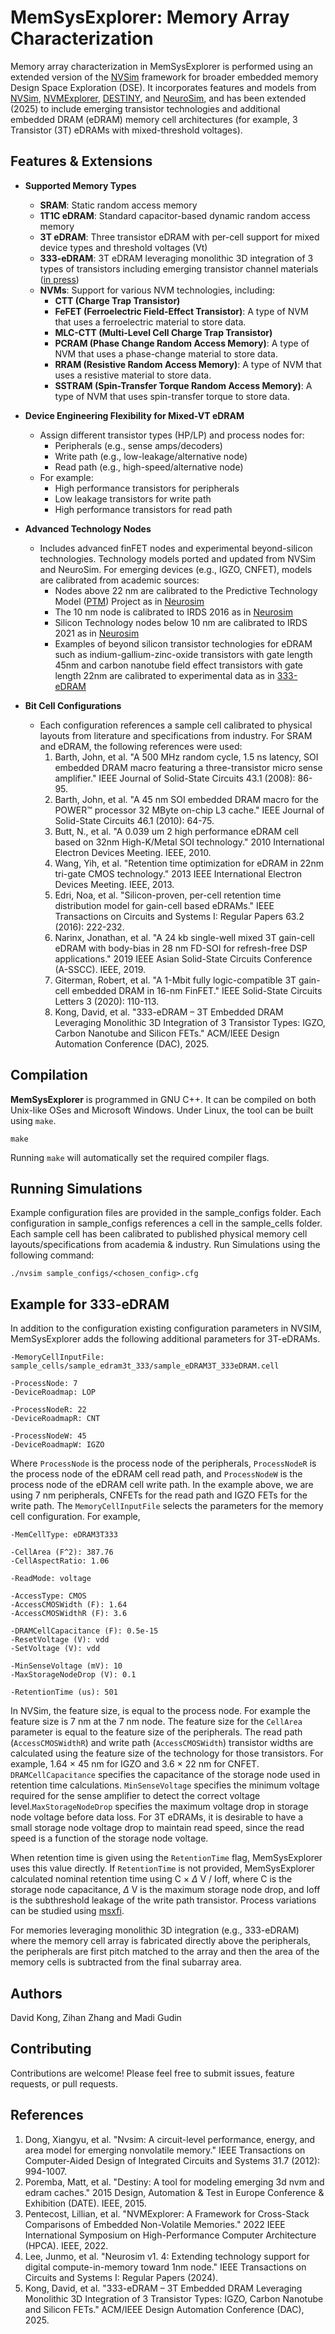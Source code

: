 # MemSysExplorer: Memory Array Characterization

Memory array characterization in MemSysExplorer is performed using an extended version of the [NVSim](https://github.com/SEAL-UCSB/NVSim) framework for broader embedded memory Design Space Exploration (DSE). It incorporates features and models from [NVSim](https://github.com/SEAL-UCSB/NVSim), [NVMExplorer](https://github.com/lpentecost/NVMExplorer), [DESTINY](https://code.ornl.gov/3d_cache_modeling_tool/destiny), and [NeuroSim](https://github.com/neurosim/DNN_NeuroSim_V1.4), and has been extended (2025) to include emerging transistor technologies and additional embedded DRAM (eDRAM) memory cell architectures (for example, 3 Transistor (3T) eDRAMs with mixed-threshold voltages).


## Features & Extensions

- **Supported Memory Types**
    - **SRAM**: Static random access memory
    - **1T1C eDRAM**: Standard capacitor-based dynamic random access memory
    - **3T eDRAM**: Three transistor eDRAM with per-cell support for mixed device types and threshold voltages (Vt)
    - **333-eDRAM**: 3T eDRAM leveraging monolithic 3D integration of 3 types of transistors including emerging transistor channel materials ([in press](https://62dac.conference-program.com/presentation/?id=RESEARCH2286&sess=sess124))
    - **NVMs**: Support for various NVM technologies, including:
        + **CTT (Charge Trap Transistor)**
        + **FeFET (Ferroelectric Field-Effect Transistor)**: A type of NVM that uses a ferroelectric material to store data.
        + **MLC-CTT (Multi-Level Cell Charge Trap Transistor)**
        + **PCRAM (Phase Change Random Access Memory)**: A type of NVM that uses a phase-change material to store data.
        + **RRAM (Resistive Random Access Memory)**: A type of NVM that uses a resistive material to store data.
        + **SSTRAM (Spin-Transfer Torque Random Access Memory)**: A type of NVM that uses spin-transfer torque to store data.

- **Device Engineering Flexibility for Mixed-VT eDRAM**
    - Assign different transistor types (HP/LP) and process nodes for:
        - Peripherals (e.g., sense amps/decoders)
        - Write path (e.g., low-leakage/alternative node)
        - Read path (e.g., high-speed/alternative node)
    - For example:
        - High performance transistors for peripherals
        - Low leakage transistors for write path
        - High performance transistors for read path
- **Advanced Technology Nodes**
    - Includes advanced finFET nodes and experimental beyond-silicon technologies. Technology models ported and updated from NVSim and NeuroSim. For emerging devices (e.g., IGZO, CNFET), models are calibrated from academic sources:
        - Nodes above 22 nm are calibrated to the Predictive Technology Model ([PTM](https://mec.umn.edu/ptm)) Project as in [Neurosim](https://github.com/neurosim/DNN_NeuroSim_V1.4)
        - The 10 nm node is calibrated to IRDS 2016 as in [Neurosim](https://github.com/neurosim/DNN_NeuroSim_V1.4)
        - Silicon Technology nodes below 10 nm are calibrated to IRDS 2021 as in [Neurosim](https://github.com/neurosim/DNN_NeuroSim_V1.4)
        - Examples of beyond silicon transistor technologies for eDRAM such as indium-gallium-zinc-oxide transistors with gate length 45nm and carbon nanotube field effect transistors with gate length 22nm are calibrated to experimental data as in [333-eDRAM](https://62dac.conference-program.com/presentation/?id=RESEARCH2286&sess=sess124)
- **Bit Cell Configurations**
    - Each configuration references a sample cell calibrated to physical layouts from literature and specifications from industry. For SRAM and eDRAM, the following references were used:
        1. Barth, John, et al. "A 500 MHz random cycle, 1.5 ns latency, SOI embedded DRAM macro featuring a three-transistor micro sense amplifier." IEEE Journal of Solid-State Circuits 43.1 (2008): 86-95.
        2. Barth, John, et al. "A 45 nm SOI embedded DRAM macro for the POWER™ processor 32 MByte on-chip L3 cache." IEEE Journal of Solid-State Circuits 46.1 (2010): 64-75.
        3. Butt, N., et al. "A 0.039 um 2 high performance eDRAM cell based on 32nm High-K/Metal SOI technology." 2010 International Electron Devices Meeting. IEEE, 2010.
        4. Wang, Yih, et al. "Retention time optimization for eDRAM in 22nm tri-gate CMOS technology." 2013 IEEE International Electron Devices Meeting. IEEE, 2013.
        5. Edri, Noa, et al. "Silicon-proven, per-cell retention time distribution model for gain-cell based eDRAMs." IEEE Transactions on Circuits and Systems I: Regular Papers 63.2 (2016): 222-232.
        6. Narinx, Jonathan, et al. "A 24 kb single-well mixed 3T gain-cell eDRAM with body-bias in 28 nm FD-SOI for refresh-free DSP applications." 2019 IEEE Asian Solid-State Circuits Conference (A-SSCC). IEEE, 2019.
        7. Giterman, Robert, et al. "A 1-Mbit fully logic-compatible 3T gain-cell embedded DRAM in 16-nm FinFET." IEEE Solid-State Circuits Letters 3 (2020): 110-113.
        8. Kong, David, et al. "333-eDRAM – 3T Embedded DRAM Leveraging Monolithic 3D Integration of 3 Transistor Types: IGZO, Carbon Nanotube and Silicon FETs." ACM/IEEE Design Automation Conference (DAC), 2025.


## Compilation
**MemSysExplorer** is programmed in GNU C++. It can be compiled on both Unix-like OSes and Microsoft Windows. Under Linux, the tool can be built using `make`. 
```
make
```
Running `make` will automatically set the required compiler flags.


## Running Simulations
Example configuration files are provided in the sample_configs folder. Each configuration in sample_configs references a cell in the sample_cells folder. Each sample cell has been calibrated to published physical memory cell layouts/specifications from academia & industry. Run Simulations using the following command:

```
./nvsim sample_configs/<chosen_config>.cfg
```
## Example for 333-eDRAM
In addition to the configuration existing configuration parameters in NVSIM, MemSysExplorer adds the following additional parameters for 3T-eDRAMs.

```
-MemoryCellInputFile: sample_cells/sample_edram3t_333/sample_eDRAM3T_333eDRAM.cell

-ProcessNode: 7
-DeviceRoadmap: LOP

-ProcessNodeR: 22
-DeviceRoadmapR: CNT

-ProcessNodeW: 45
-DeviceRoadmapW: IGZO

```

Where `ProcessNode` is the process node of the peripherals, `ProcessNodeR` is the process node of the eDRAM cell read path, and `ProcessNodeW` is the process node of the eDRAM cell write path. In the example above, we are using 7 nm peripherals, CNFETs for the read path and IGZO FETs for the write path. The `MemoryCellInputFile` selects the parameters for the memory cell configuration. For example,
```
-MemCellType: eDRAM3T333

-CellArea (F^2): 387.76
-CellAspectRatio: 1.06

-ReadMode: voltage

-AccessType: CMOS
-AccessCMOSWidth (F): 1.64
-AccessCMOSWidthR (F): 3.6

-DRAMCellCapacitance (F): 0.5e-15
-ResetVoltage (V): vdd
-SetVoltage (V): vdd

-MinSenseVoltage (mV): 10
-MaxStorageNodeDrop (V): 0.1

-RetentionTime (us): 501
```

In NVSim, the feature size, is equal to the process node. For example the feature size is 7 nm at the 7 nm node. The feature size for the `CellArea` parameter is equal to the feature size of the peripherals. The read path (`AccessCMOSWidthR`) and write path (`AccessCMOSWidth`) transistor widths are calculated using the feature size of the technology for those transistors. For example, 1.64 $\times$ 45 nm for IGZO and 3.6 $\times$ 22 nm for CNFET. `DRAMCellCapacitance` specifies the capacitance of the storage node used in retention time calculations. `MinSenseVoltage` specifies the minimum voltage required for the sense amplifier to detect the correct voltage level.`MaxStorageNodeDrop` specifies the maximum voltage drop in storage node voltage before data loss. For 3T eDRAMs, it is desirable to have a small storage node voltage drop to maintain read speed, since the read speed is a function of the storage node voltage. 

When retention time is given using the `RetentionTime` flag, MemSysExplorer uses this value directly. If `RetentionTime` is not provided, MemSysExplorer calculated nominal retention time using C $\times$ $\Delta$ V / Ioff, where C is the storage node capacitance, $\Delta$ V is the maximum storage node drop, and Ioff is the subthreshold leakage of the write path transistor. Process variations can be studied using [msxfi](msxFI). 

For memories leveraging monolithic 3D integration (e.g., 333-eDRAM) where the memory cell array is fabricated directly above the peripherals, the peripherals are first pitch matched to the array and then the area of the memory cells is subtracted from the final subarray area.


## Authors

David Kong, Zihan Zhang and Madi Gudin

## Contributing

Contributions are welcome! Please feel free to submit issues, feature requests, or pull requests.

## References

1. Dong, Xiangyu, et al. "Nvsim: A circuit-level performance, energy, and area model for emerging nonvolatile memory." IEEE Transactions on Computer-Aided Design of Integrated Circuits and Systems 31.7 (2012): 994-1007.
2. Poremba, Matt, et al. "Destiny: A tool for modeling emerging 3d nvm and edram caches." 2015 Design, Automation & Test in Europe Conference & Exhibition (DATE). IEEE, 2015.
3. Pentecost, Lillian, et al. "NVMExplorer: A Framework for Cross-Stack Comparisons of Embedded Non-Volatile Memories." 2022 IEEE International Symposium on High-Performance Computer Architecture (HPCA). IEEE, 2022.
4. Lee, Junmo, et al. "Neurosim v1. 4: Extending technology support for digital compute-in-memory toward 1nm node." IEEE Transactions on Circuits and Systems I: Regular Papers (2024).
5. Kong, David, et al. "333-eDRAM – 3T Embedded DRAM Leveraging Monolithic 3D Integration of 3 Transistor Types: IGZO, Carbon Nanotube and Silicon FETs." ACM/IEEE Design Automation Conference (DAC), 2025.
